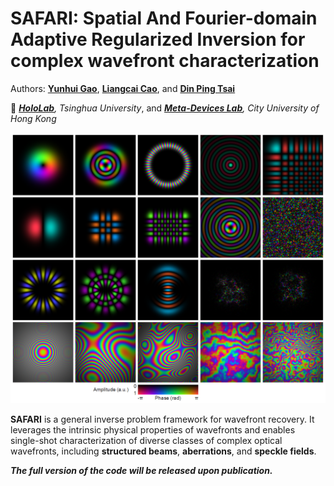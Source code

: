 # **SAFARI**: **S**patial **A**nd **F**ourier-domain **A**daptive **R**egularized **I**nversion for complex wavefront characterization

Authors: **[Yunhui Gao](https://github.com/Yunhui-Gao)**, **[Liangcai Cao](https://scholar.google.com/citations?user=FYYb_-wAAAAJ&hl=en)**, and **[Din Ping Tsai](https://www.cityu.edu.hk/stfprofile/dptsai.htm)**

:school: *[**HoloLab**](http://www.holoddd.com/), Tsinghua University*, and *[**Meta-Devices Lab**](https://dinpingtsai.wixsite.com/mysite), City University of Hong Kong*



<p align="left">
<img src="imgs/fig1.png", width='800'>
</p>


**SAFARI** is a general inverse problem framework for wavefront recovery. It leverages the intrinsic physical properties of wavefronts and enables single-shot characterization of diverse classes of complex optical wavefronts, including **structured beams**, **aberrations**, and **speckle fields**.

***The full version of the code will be released upon publication.***